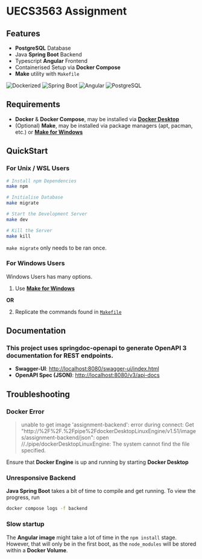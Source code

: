 # UECS3563 Assignment

## Features
* **PostgreSQL** Database
* Java **Spring Boot** Backend
* Typescript **Angular** Frontend
* Containerised Setup via **Docker Compose**
* **Make** utility with `Makefile`

![Dockerized](https://img.shields.io/badge/Containerized-Docker-blue)
![Spring Boot](https://img.shields.io/badge/Backend-SpringBoot-green)
![Angular](https://img.shields.io/badge/Frontend-Angular-red)
![PostgreSQL](https://img.shields.io/badge/Database-PostgreSQL-blue)

## Requirements
* **Docker** & **Docker Compose**, may be installed via [**Docker Desktop**](https://www.docker.com/products/docker-desktop/)
* (Optional) **Make**, may be installed via package managers (apt, pacman, etc.) or [**Make for Windows**](https://gnuwin32.sourceforge.net/packages/make.htm)

## QuickStart
### For Unix / WSL Users
```sh
# Install npm Dependencies
make npm

# Initialise Database
make migrate

# Start the Development Server
make dev

# Kill the Server
make kill
```
`make migrate` only needs to be ran once.

### For Windows Users
Windows Users has many options.
1. Use [**Make for Windows**](https://gnuwin32.sourceforge.net/packages/make.htm)

**OR**

2. Replicate the commands found in [`Makefile`](Makefile)

## Documentation
### This project uses springdoc-openapi to generate OpenAPI 3 documentation for REST endpoints.
* **Swagger-UI**: [http://localhost:8080/swagger-ui/index.html](http://localhost:8080/swagger-ui/index.html)
* **OpenAPI Spec (JSON)**: [http://localhost:8080/v3/api-docs](http://localhost:8080/v3/api-docs)

## Troubleshooting
### Docker Error
> unable to get image 'assignment-backend': error during connect: Get "http://%2F%2F.%2Fpipe%2FdockerDesktopLinuxEngine/v1.51/images/assignment-backend/json": open //./pipe/dockerDesktopLinuxEngine: The system cannot find the file specified.

Ensure that **Docker Engine** is up and running by starting **Docker Desktop**

### Unresponsive Backend
**Java Spring Boot** takes a bit of time to compile and get running. To view the progress, run
```sh
docker compose logs -f backend
```

### Slow startup
The **Angular image** might take a lot of time in the `npm install` stage.
However, that will only be in the first boot, as the `node_modules` will be stored within a **Docker Volume**.